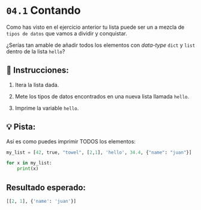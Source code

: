 # `04.1` Contando

Como has visto en el ejercicio anterior tu lista puede ser un a mezcla de `tipos de datos` que vamos a dividir y conquistar.

¿Serías tan amable de añadir todos los elementos con *data-type* `dict` y `list` dentro de la lista `hello`?

## 📝 Instrucciones:

1. Itera la lista dada.

2. Mete los tipos de datos encontrados en una nueva lista llamada `hello`.

3. Imprime la variable `hello`.

## 💡 Pista:

Así es como puedes imprimir TODOS los elementos:

```py
my_list = [42, true, "towel", [2,1], 'hello', 34.4, {"name": "juan"}]

for x in my_list:
    print(x)
```
## Resultado esperado:

```py
[[2, 1], {'name': 'juan'}]
```
